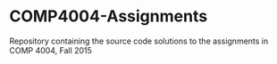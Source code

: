# COMP4004-Assignments
Repository containing the source code solutions to the assignments in COMP 4004, Fall 2015

